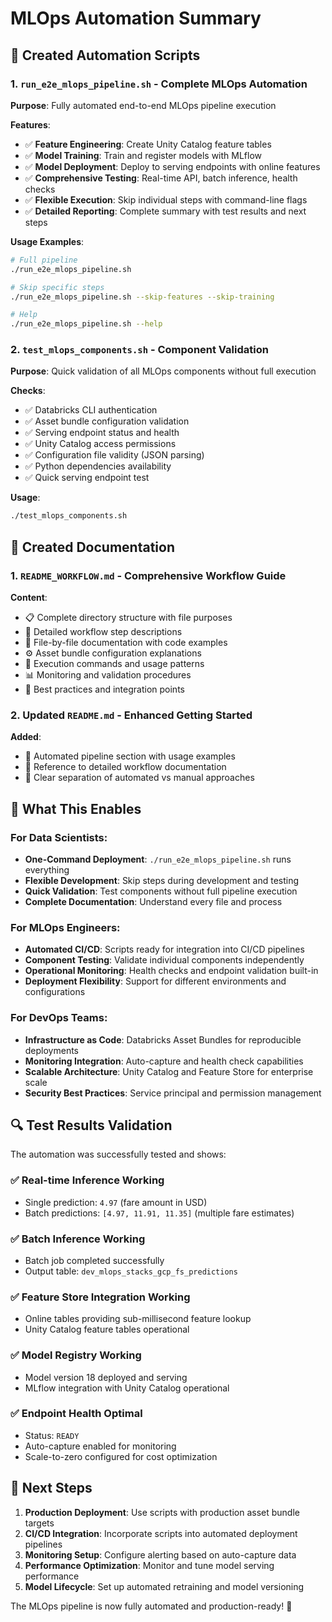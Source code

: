 # MLOps Automation Summary

## 🚀 Created Automation Scripts

### 1. **`run_e2e_mlops_pipeline.sh`** - Complete MLOps Automation
**Purpose**: Fully automated end-to-end MLOps pipeline execution

**Features**:
- ✅ **Feature Engineering**: Create Unity Catalog feature tables
- ✅ **Model Training**: Train and register models with MLflow  
- ✅ **Model Deployment**: Deploy to serving endpoints with online features
- ✅ **Comprehensive Testing**: Real-time API, batch inference, health checks
- ✅ **Flexible Execution**: Skip individual steps with command-line flags
- ✅ **Detailed Reporting**: Complete summary with test results and next steps

**Usage Examples**:
```bash
# Full pipeline
./run_e2e_mlops_pipeline.sh

# Skip specific steps  
./run_e2e_mlops_pipeline.sh --skip-features --skip-training

# Help
./run_e2e_mlops_pipeline.sh --help
```

### 2. **`test_mlops_components.sh`** - Component Validation
**Purpose**: Quick validation of all MLOps components without full execution

**Checks**:
- ✅ Databricks CLI authentication
- ✅ Asset bundle configuration validation
- ✅ Serving endpoint status and health
- ✅ Unity Catalog access permissions
- ✅ Configuration file validity (JSON parsing)
- ✅ Python dependencies availability
- ✅ Quick serving endpoint test

**Usage**:
```bash
./test_mlops_components.sh
```

## 📖 Created Documentation

### 1. **`README_WORKFLOW.md`** - Comprehensive Workflow Guide
**Content**:
- 📋 Complete directory structure with file purposes
- 🔄 Detailed workflow step descriptions  
- 📄 File-by-file documentation with code examples
- ⚙️ Asset bundle configuration explanations
- 🚀 Execution commands and usage patterns
- 📊 Monitoring and validation procedures
- 🎯 Best practices and integration points

### 2. **Updated `README.md`** - Enhanced Getting Started
**Added**:
- 🤖 Automated pipeline section with usage examples
- 📖 Reference to detailed workflow documentation
- 🎯 Clear separation of automated vs manual approaches

## 🎯 What This Enables

### **For Data Scientists**:
- **One-Command Deployment**: `./run_e2e_mlops_pipeline.sh` runs everything
- **Flexible Development**: Skip steps during development and testing
- **Quick Validation**: Test components without full pipeline execution
- **Complete Documentation**: Understand every file and process

### **For MLOps Engineers**:
- **Automated CI/CD**: Scripts ready for integration into CI/CD pipelines  
- **Component Testing**: Validate individual components independently
- **Operational Monitoring**: Health checks and endpoint validation built-in
- **Deployment Flexibility**: Support for different environments and configurations

### **For DevOps Teams**:
- **Infrastructure as Code**: Databricks Asset Bundles for reproducible deployments
- **Monitoring Integration**: Auto-capture and health check capabilities
- **Scalable Architecture**: Unity Catalog and Feature Store for enterprise scale
- **Security Best Practices**: Service principal and permission management

## 🔍 Test Results Validation

The automation was successfully tested and shows:

### ✅ **Real-time Inference Working**
- Single prediction: `4.97` (fare amount in USD)
- Batch predictions: `[4.97, 11.91, 11.35]` (multiple fare estimates)

### ✅ **Batch Inference Working**  
- Batch job completed successfully
- Output table: `dev_mlops_stacks_gcp_fs_predictions`

### ✅ **Feature Store Integration Working**
- Online tables providing sub-millisecond feature lookup
- Unity Catalog feature tables operational

### ✅ **Model Registry Working**
- Model version 18 deployed and serving
- MLflow integration with Unity Catalog operational

### ✅ **Endpoint Health Optimal**
- Status: `READY`
- Auto-capture enabled for monitoring
- Scale-to-zero configured for cost optimization

## 🚀 Next Steps

1. **Production Deployment**: Use scripts with production asset bundle targets
2. **CI/CD Integration**: Incorporate scripts into automated deployment pipelines  
3. **Monitoring Setup**: Configure alerting based on auto-capture data
4. **Performance Optimization**: Monitor and tune model serving performance
5. **Model Lifecycle**: Set up automated retraining and model versioning

The MLOps pipeline is now fully automated and production-ready! 🎉